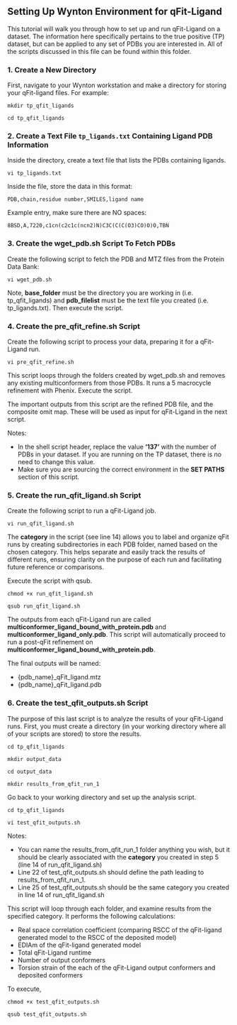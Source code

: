 ## Setting Up Wynton Environment for qFit-Ligand

This tutorial will walk you through how to set up and run qFit-Ligand on a dataset. The information here specifically pertains to the true positive (TP) dataset, but can be applied to any set of PDBs you are interested in. All of the scripts discussed in this file can be found within this folder. 

### 1. Create a New Directory
First, navigate to your Wynton workstation and make a directory for storing your qFit-ligand files. For example:

`mkdir tp_qfit_ligands`

`cd tp_qfit_ligands`

### 2. Create a Text File `tp_ligands.txt` Containing Ligand PDB Information
Inside the directory, create a text file that lists the PDBs containing ligands.

`vi tp_ligands.txt`

Inside the file, store the data in this format:

`PDB,chain,residue number,SMILES,ligand name`

Example entry, make sure there are NO spaces:

`8BSD,A,7220,c1cn(c2c1c(ncn2)N)C3C(C(C(O3)CO)O)O,TBN`

### 3. Create the wget_pdb.sh Script To Fetch PDBs
Create the following script to fetch the PDB and MTZ files from the Protein Data Bank:

`vi wget_pdb.sh`

Note, **base_folder** must be the directory you are working in (i.e. tp_qfit_ligands) and **pdb_filelist** must be the text file you created (i.e. tp_ligands.txt). Then execute the script. 

### 4. Create the pre_qfit_refine.sh Script
Create the following script to process your data, preparing it for a qFit-Ligand run. 

`vi pre_qfit_refine.sh`

This script loops through the folders created by wget_pdb.sh and removes any existing multiconformers from those PDBs. It runs a 5 macrocycle refinement with Phenix. Execute the script.

The important outputs from this script are the refined PDB file, and the composite omit map. These will be used as input for qFit-Ligand in the next script. 

Notes: 

* In the shell script header, replace the value **‘137’** with the number of PDBs in your dataset. If you are running on the TP dataset, there is no need to change this value.
* Make sure you are sourcing the correct environment in the **SET PATHS** section of this script. 

### 5. Create the run_qfit_ligand.sh Script
Create the following script to run a qFit-Ligand job.

`vi run_qfit_ligand.sh`

The **category** in the script (see line 14) allows you to label and organize qFit runs by creating subdirectories in each PDB folder, named based on the chosen category. This helps separate and easily track the results of different runs, ensuring clarity on the purpose of each run and facilitating future reference or comparisons. 

Execute the script with qsub. 

`chmod +x run_qfit_ligand.sh`

`qsub run_qfit_ligand.sh`

The outputs from each qFit-Ligand run are called **multiconformer_ligand_bound_with_protein.pdb** and **multiconformer_ligand_only.pdb**. This script will automatically proceed to run a post-qFit refinement on **multiconformer_ligand_bound_with_protein.pdb**.

The final outputs will be named:

* {pdb_name}_qFit_ligand.mtz
* {pdb_name}_qFit_ligand.pdb

### 6. Create the test_qfit_outputs.sh Script
The purpose of this last script is to analyze the results of your qFit-Ligand runs. First, you must create a directory (in your working directory where all of your scripts are stored) to store the results. 

`cd tp_qfit_ligands`

`mkdir output_data`

`cd output_data`

`mkdir results_from_qfit_run_1`

Go back to your working directory and set up the analysis script.

`cd tp_qfit_ligands`

`vi test_qfit_outputs.sh`

Notes: 

* You can name the results_from_qfit_run_1 folder anything you wish, but it should be clearly associated with the **category** you created in step 5 (line 14 of run_qfit_ligand.sh) 
* Line 22 of test_qfit_outputs.sh should define the path leading to results_from_qfit_run_1.
* Line 25 of test_qfit_outputs.sh should be the same category you created in line 14 of run_qfit_ligand.sh

This script will loop through each folder, and examine results from the specified category.  It performs the following calculations:
* Real space correlation coefficient (comparing RSCC of the qFit-ligand generated model to the RSCC of the deposited model)
* EDIAm of the qFit-ligand generated model
* Total qFit-Ligand runtime 
* Number of output conformers
* Torsion strain of the each of the qFit-Ligand output conformers and deposited conformers  

To execute, 

`chmod +x test_qfit_outputs.sh`

`qsub test_qfit_outputs.sh`

